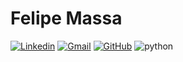 # Felipe Massa

[![Linkedin](https://img.shields.io/badge/felipediasmassa-0A66C2?&logo=Linkedin&logoColor=white&link=https://www.linkedin.com/in/felipe-dias-massa/)](https://www.linkedin.com/in/felipe-dias-massa/)
[![Gmail](https://img.shields.io/badge/felipediasmassa97@gmail.com-EA4335?&logo=Gmail&logoColor=white&link=mailto:felipediasmassa97@gmail.com)](mailto:felipediasmassa97@gmail.com)
[![GitHub](https://img.shields.io/github/followers/felipediasmassa?label=follow&style=social)](https://github.com/felipediasmassa)
![python](https://img.shields.io/badge/Python-3776AB?&logo=python&logoColor=white)

<!---




![aws](https://img.shields.io/badge/Amazon_AWS-FF9900?&logo=amazonaws&logoColor=white)
![gcp](https://img.shields.io/badge/Google_Cloud-4285F4?&logo=google-cloud&logoColor=white)
![dbt](https://img.shields.io/badge/dbt-FF694B?&logo=dbt&logoColor=white)
![snowflake](https://img.shields.io/badge/Snowflake-29B5E8?&logo=snowflake&logoColor=white)
![streamlit](https://img.shields.io/badge/Streamlit-FF4B4B?logo=streamlit&logoColor=white)
![serverless](https://img.shields.io/badge/Serverless-FD5750?&logo=serverless&logoColor=white)
![airflow](https://img.shields.io/badge/Airflow-017CEE?&logo=apacheairflow&logoColor=white)
![actions](https://img.shields.io/badge/GitHub_Actions-2088FF?&logo=github-actions&logoColor=white)
![codecov](https://img.shields.io/badge/Codecov-F01F7A?logo=codecov&logoColor=white)
![mlflow](https://img.shields.io/badge/MLFlow-0194E2?logo=mlflow&logoColor=white)
![docker](https://img.shields.io/badge/Docker-2CA5E0?logo=docker&logoColor=white)
![timescale](https://img.shields.io/badge/Timescale-FDB515?logo=timescale&logoColor=black)
![postgres](https://img.shields.io/badge/PostgreSQL-316192?&logo=postgresql&logoColor=white)
![linux](https://img.shields.io/badge/Linux-FCC624?&logo=linux&logoColor=black)
![vscode](https://img.shields.io/badge/VSCode-0078D4?&logo=visual%20studio%20code&logoColor=white)
![jira](https://img.shields.io/badge/Jira-0052CC?&logo=Jira&logoColor=white)
![cockroach](https://img.shields.io/badge/Cockroach%20Labs-6933FF?logo=Cockroach%20Labs&logoColor=white)
![pytest](https://img.shields.io/badge/Pytest-0A9EDC?&logo=pytest&logoColor=white)
![sklearn](https://img.shields.io/badge/scikit_learn-F7931E?&logo=scikit-learn&logoColor=white)
![pandas](https://img.shields.io/badge/Pandas-2C2D72?logo=pandas&logoColor=white)
![numpy](https://img.shields.io/badge/Numpy-777BB4?logo=numpy&logoColor=white)
![scipy](https://img.shields.io/badge/SciPy-654FF0?logo=SciPy&logoColor=white)
![pytorch](https://img.shields.io/badge/PyTorch-EE4C2C?logo=PyTorch&logoColor=white)
![opencv](https://img.shields.io/badge/OpenCV-27338e?logo=OpenCV&logoColor=white)
![plotly](https://img.shields.io/badge/Plotly-3F4F75?&logo=plotly&logoColor=white)

## Activity

[![card](https://github-readme-stats.vercel.app/api?username=matheusccouto&theme=default)](https://github.com/matheusccouto/)

## Portfolio

[![palpiteiro](https://github-readme-stats.vercel.app/api/pin/?username=matheusccouto&repo=palpiteiro)](https://github.com/matheusccouto/palpiteiro)

[![bluff](https://github-readme-stats.vercel.app/api/pin/?username=matheusccouto&repo=bluff)](https://github.com/matheusccouto/bluff)

[![scikit-dict](https://github-readme-stats.vercel.app/api/pin/?username=matheusccouto&repo=scikit-dict)](https://github.com/matheusccouto/scikit-dict)

[![scikit-tune](https://github-readme-stats.vercel.app/api/pin/?username=matheusccouto&repo=scikit-tune)](https://github.com/matheusccouto/scikit-tune)

[![college-football-rankings](https://github-readme-stats.vercel.app/api/pin/?username=matheusccouto&repo=college-football-rankings)](https://github.com/matheusccouto/college-football-rankings)

[![poker-coach](https://github-readme-stats.vercel.app/api/pin/?username=matheusccouto&repo=poker-coach)](https://github.com/matheusccouto/poker-coach)

[![analise-de-educacao-de-base-brasileira](https://github-readme-stats.vercel.app/api/pin/?username=matheusccouto&repo=analise-da-educacao-de-base-brasileira)](https://github.com/matheusccouto/analise-da-educacao-de-base-brasileira)

[![humble-bundle-organizer](https://github-readme-stats.vercel.app/api/pin/?username=matheusccouto&repo=humble-bundle-organizer)](https://github.com/matheusccouto/humble-bundle-organizer)
-->
